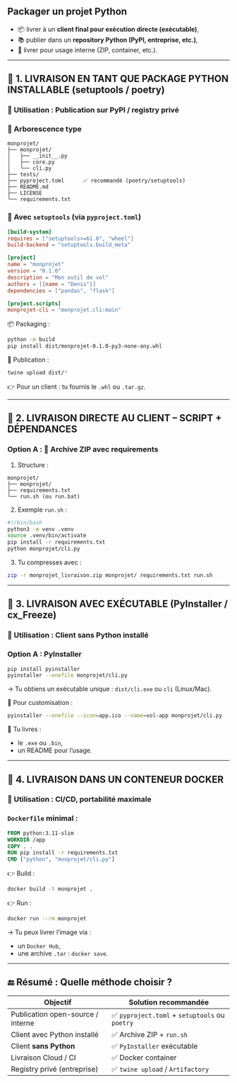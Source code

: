##  Packager un projet Python

* 📦 livrer à un **client final pour exécution directe (exécutable)**,
* 📚 publier dans un **repository Python (PyPI, entreprise, etc.)**,
* 💼 livrer pour usage interne (ZIP, container, etc.).

---

## 🧰 1. LIVRAISON EN TANT QUE PACKAGE PYTHON INSTALLABLE (setuptools / poetry)

### 🔧 Utilisation : Publication sur PyPI / registry privé

### 📂 Arborescence type

```
monprojet/
├── monprojet/
│   ├── __init__.py
│   ├── core.py
│   └── cli.py
├── tests/
├── pyproject.toml      ✅ recommandé (poetry/setuptools)
├── README.md
├── LICENSE
└── requirements.txt
```

### 📌 Avec `setuptools` (via `pyproject.toml`)

```toml
[build-system]
requires = ["setuptools>=61.0", "wheel"]
build-backend = "setuptools.build_meta"

[project]
name = "monprojet"
version = "0.1.0"
description = "Mon outil de vol"
authors = [{name = "Denis"}]
dependencies = ["pandas", "flask"]

[project.scripts]
monprojet-cli = "monprojet.cli:main"
```

📦 Packaging :

```bash
python -m build
pip install dist/monprojet-0.1.0-py3-none-any.whl
```

🧪 Publication :

```bash
twine upload dist/*
```

👉 Pour un client : tu fournis le `.whl` ou `.tar.gz`.

---

## 💼 2. LIVRAISON DIRECTE AU CLIENT – SCRIPT + DÉPENDANCES

### Option A : 📁 Archive ZIP avec requirements

1. Structure :

```
monprojet/
├── monprojet/
├── requirements.txt
└── run.sh (ou run.bat)
```

2. Exemple `run.sh` :

```bash
#!/bin/bash
python3 -m venv .venv
source .venv/bin/activate
pip install -r requirements.txt
python monprojet/cli.py
```

3. Tu compresses avec :

```bash
zip -r monprojet_livraison.zip monprojet/ requirements.txt run.sh
```

---

## 🧊 3. LIVRAISON AVEC EXÉCUTABLE (PyInstaller / cx\_Freeze)

### 🎯 Utilisation : Client sans Python installé

### Option A : PyInstaller

```bash
pip install pyinstaller
pyinstaller --onefile monprojet/cli.py
```

→ Tu obtiens un exécutable unique : `dist/cli.exe` ou `cli` (Linux/Mac).

📝 Pour customisation :

```bash
pyinstaller --onefile --icon=app.ico --name=vol-app monprojet/cli.py
```

📁 Tu livres :

* le `.exe` ou `.bin`,
* un README pour l’usage.

---

## 🐳 4. LIVRAISON DANS UN CONTENEUR DOCKER

### 🎯 Utilisation : CI/CD, portabilité maximale

### `Dockerfile` minimal :

```dockerfile
FROM python:3.11-slim
WORKDIR /app
COPY . .
RUN pip install -r requirements.txt
CMD ["python", "monprojet/cli.py"]
```

👉 Build :

```bash
docker build -t monprojet .
```

👉 Run :

```bash
docker run --rm monprojet
```

→ Tu peux livrer l’image via :

* un `Docker Hub`,
* une archive `.tar` : `docker save`.

---

## 🔚 Résumé : Quelle méthode choisir ?

| Objectif                          | Solution recommandée                          |
| --------------------------------- | --------------------------------------------- |
| Publication open-source / interne | ✅ `pyproject.toml` + `setuptools` ou `poetry` |
| Client avec Python installé       | ✅ Archive ZIP + `run.sh`                      |
| Client **sans Python**            | ✅ `PyInstaller` exécutable                    |
| Livraison Cloud / CI              | ✅ Docker container                            |
| Registry privé (entreprise)       | ✅ `twine upload` / `Artifactory`              |

